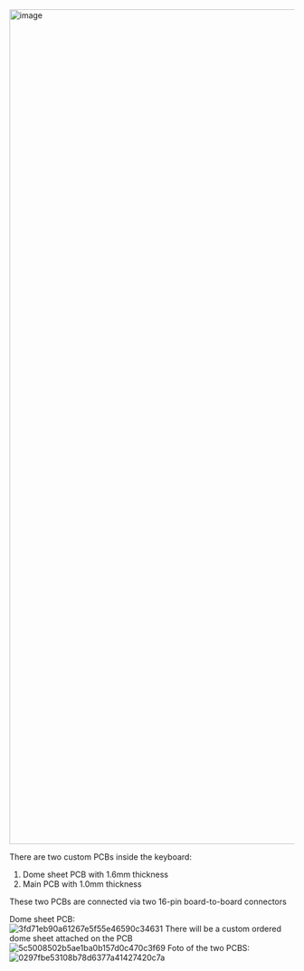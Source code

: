 <img width="1928" height="1476" alt="image" src="https://github.com/user-attachments/assets/7c79a4c6-ce97-491d-8591-f8d6591ff524" />

There are two custom PCBs inside the keyboard:  
1. Dome sheet PCB with 1.6mm thickness  
2. Main PCB with 1.0mm thickness  

These two PCBs are connected via two 16-pin board-to-board connectors

Dome sheet PCB:  
![3fd71eb90a61267e5f55e46590c34631](https://github.com/user-attachments/assets/351bbbec-415a-4a6d-913c-14a5f72c6118)
There will be a custom ordered dome sheet attached on the PCB  
![5c5008502b5ae1ba0b157d0c470c3f69](https://github.com/user-attachments/assets/4bd3f9f4-266d-4722-95f2-b72b174608ca)
Foto of the two PCBS:  
![0297fbe53108b78d6377a41427420c7a](https://github.com/user-attachments/assets/70efc61f-5ed3-4f2c-b6a6-86332e79295a)

